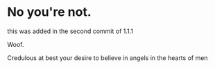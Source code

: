 # No you're not.

this was added in the second commit of 1.1.1

Woof.

Credulous at best your desire to believe in angels in the hearts of men
